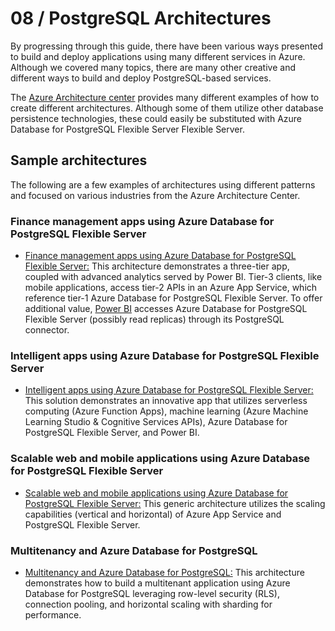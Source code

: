 # 08 / PostgreSQL Architectures

By progressing through this guide, there have been various ways presented to build and deploy applications using many different services in Azure. Although we covered many topics, there are many other creative and different ways to build and deploy PostgreSQL-based services.

The [Azure Architecture center](https://learn.microsoft.com/azure/architecture/) provides many different examples of how to create different architectures. Although some of them utilize other database persistence technologies, these could easily be substituted with Azure Database for PostgreSQL Flexible Server Flexible Server. 

## Sample architectures

The following are a few examples of architectures using different patterns and focused on various industries from the Azure Architecture Center.

### Finance management apps using Azure Database for PostgreSQL Flexible Server

- [Finance management apps using Azure Database for PostgreSQL Flexible Server:](https://learn.microsoft.com/azure/architecture/solution-ideas/articles/finance-management-apps-using-azure-database-for-PostgreSQL) This architecture demonstrates a three-tier app, coupled with advanced analytics served by Power BI. Tier-3 clients, like mobile applications, access tier-2 APIs in an Azure App Service, which reference tier-1 Azure Database for PostgreSQL Flexible Server. To offer additional value, [Power BI](https://learn.microsoft.com/power-bi/fundamentals/power-bi-overview) accesses Azure Database for PostgreSQL Flexible Server (possibly read replicas) through its PostgreSQL connector.

### Intelligent apps using Azure Database for PostgreSQL Flexible Server

- [Intelligent apps using Azure Database for PostgreSQL Flexible Server:](https://learn.microsoft.com/azure/architecture/databases/idea/intelligent-apps-using-azure-database-for-postgresql) This solution demonstrates an innovative app that utilizes serverless computing (Azure Function Apps), machine learning (Azure Machine Learning Studio & Cognitive Services APIs), Azure Database for PostgreSQL Flexible Server, and Power BI.

### Scalable web and mobile applications using Azure Database for PostgreSQL Flexible Server

- [Scalable web and mobile applications using Azure Database for PostgreSQL Flexible Server:](https://learn.microsoft.com/azure/architecture/solution-ideas/articles/scalable-web-and-mobile-applications-using-azure-database-for-PostgreSQL) This generic architecture utilizes the scaling capabilities (vertical and horizontal) of Azure App Service and PostgreSQL Flexible Server.

### Multitenancy and Azure Database for PostgreSQL

- [Multitenancy and Azure Database for PostgreSQL:](https://learn.microsoft.com/azure/architecture/guide/multitenant/service/postgresql) This architecture demonstrates how to build a multitenant application using Azure Database for PostgreSQL leveraging row-level security (RLS), connection pooling, and horizontal scaling with sharding for performance.
  